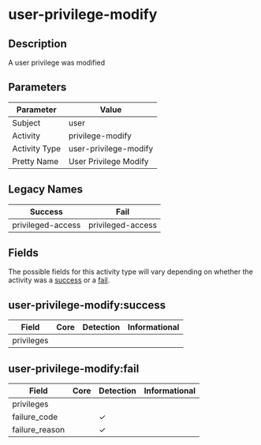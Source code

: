 user-privilege-modify
=====================

Description
-----------
A user privilege was modified

Parameters
----------
| Parameter     | Value                 |
| ------------- | --------------------- |
| Subject       | user                  |
| Activity      | privilege-modify      |
| Activity Type | user-privilege-modify |
| Pretty Name   | User Privilege Modify |

Legacy Names
------------
| Success               | Fail                  |
| --------------------- | --------------------- |
| privileged-access<br> | privileged-access<br> |

Fields
------

The possible fields for this activity type will vary depending on whether the activity was a [success](#user-privilege-modifysuccess) or a [fail](#user-privilege-modifyfail).


user-privilege-modify:success
-----------------------------

| Field      | Core | Detection | Informational |
| ---------- | ---- | --------- | ------------- |
| privileges |      |           |               |

user-privilege-modify:fail
--------------------------

| Field          | Core | Detection | Informational |
| -------------- | ---- | --------- | ------------- |
| privileges     |      |           |               |
| failure_code   |      | &#10003;  |               |
| failure_reason |      | &#10003;  |               |
